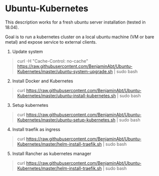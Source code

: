 # Ubuntu-Kubernetes

This description works for a fresh ubuntu server installation (tested in 18.04).

Goal is to run a kubernetes cluster on a local ubuntu machine (VM or bare metal) and expose service to external clients.

1) Update system
> curl -H "Cache-Control: no-cache" https://raw.githubusercontent.com/BenjaminAbt/Ubuntu-Kubernetes/master/ubuntu-system-upgrade.sh | sudo bash

2) Install Docker and Kubernetes
> curl https://raw.githubusercontent.com/BenjaminAbt/Ubuntu-Kubernetes/master/ubuntu-install-kubernetes.sh | sudo bash

3) Setup kubernetes
> curl https://raw.githubusercontent.com/BenjaminAbt/Ubuntu-Kubernetes/master/ubuntu-setup-kubernetes.sh | sudo bash

4) Install traefik as ingress
> curl https://raw.githubusercontent.com/BenjaminAbt/Ubuntu-Kubernetes/master/helm-install-traefik.sh | sudo bash

5) Install Rancher as kubernetes manager
> curl https://raw.githubusercontent.com/BenjaminAbt/Ubuntu-Kubernetes/master/helm-install-traefik.sh | sudo bash
